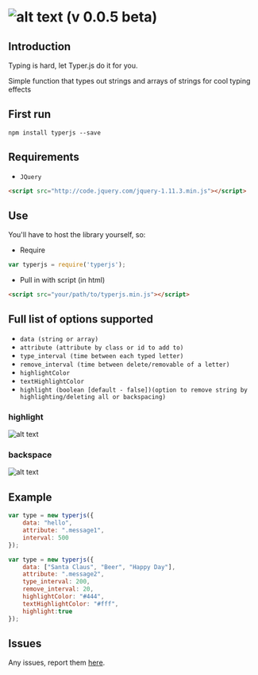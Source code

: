 ![alt text](http://zlwaterfield.com/images/projects/typerjs-small.png "Logo") (v 0.0.5 beta)
=======================================================================================

Introduction
------------
Typing is hard, let Typer.js do it for you.

Simple function that types out strings and arrays of strings for cool typing effects

First run
---------
```
npm install typerjs --save
```

Requirements
------------

 - `JQuery`

```html
<script src="http://code.jquery.com/jquery-1.11.3.min.js"></script>
```

Use
---

You'll have to host the library yourself, so:

 - Require
```javascript
var typerjs = require('typerjs');
```

 - Pull in with script (in html)

```html
<script src="your/path/to/typerjs.min.js"></script>
```


Full list of options supported
------------------------------

 - `data (string or array)`
 - `attribute (attribute by class or id to add to)`
 - `type_interval (time between each typed letter)`
 - `remove_interval (time between delete/removable of a letter)`
 - `highlightColor`
 - `textHighlightColor`
 - `highlight (boolean [default - false])(option to remove string by highlighting/deleting all or backspacing)`
 
### highlight
![alt text](http://zlwaterfield.com/images/github/highlight-new.gif "highlight")

### backspace
![alt text](http://zlwaterfield.com/images/github/backspace-new.gif "backspace")
 

Example
-------

```javascript
var type = new typerjs({
    data: "hello",
    attribute: ".message1",
    interval: 500
});
```

```javascript
var type = new typerjs({
    data: ["Santa Claus", "Beer", "Happy Day"],
    attribute: ".message2",
    type_interval: 200,
    remove_interval: 20,
    highlightColor: "#444",
    textHighlightColor: "#fff",
    highlight:true
});
```

Issues
------

Any issues, report them [here](https://github.com/zlwaterfield/typerjs/issues).
